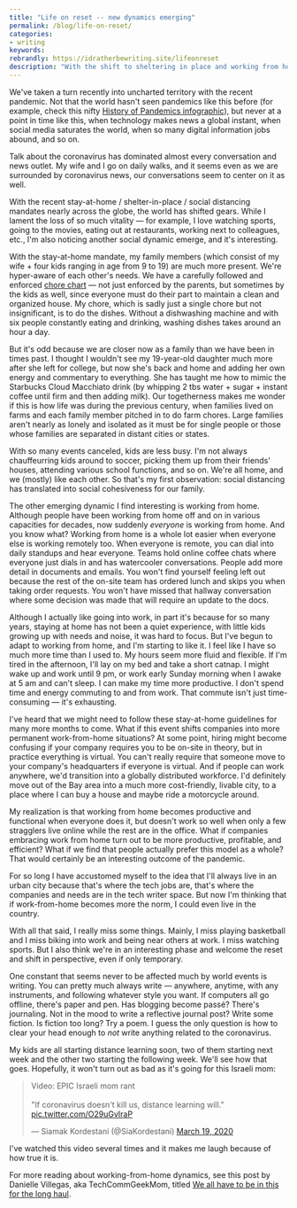 ```yaml
---
title: "Life on reset -- new dynamics emerging"
permalink: /blog/life-on-reset/
categories:
- writing
keywords:
rebrandly: https://idratherbewriting.site/lifeonreset
description: "With the shift to sheltering in place and working from home, I've noticed that my family has grown closer together and that working remotely goes better when everyone is also remote."
---
```


We've taken a turn recently into uncharted territory with the recent pandemic. Not that the world hasn't seen pandemics like this before (for example, check this nifty [History of Pandemics infographic](https://external-preview.redd.it/DzleXs_rMnlhN1bbZsDtzwFVQOBP5KN3h_CUhR26uFY.jpg?auto=webp&s=0c4382952df250bf938499055c590fba2aaadb15)), but never at a point in time like this, when technology makes news a global instant, when social media saturates the world, when so many digital information jobs abound, and so on.

Talk about the coronavirus has dominated almost every conversation and news outlet. My wife and I go on daily walks, and it seems even as we are surrounded by coronavirus news, our conversations seem to center on it as well.

With the recent stay-at-home / shelter-in-place / social distancing mandates nearly across the globe, the world has shifted gears. While I lament the loss of so much vitality &mdash; for example, I love watching sports, going to the movies, eating out at restaurants, working next to colleagues, etc., I'm also noticing another social dynamic emerge, and it's interesting.

With the stay-at-home mandate, my family members (which consist of my wife + four kids ranging in age from 9 to 19) are much more present. We're hyper-aware of each other's needs. We have a carefully followed and enforced [chore chart](http://idratherbewritingmedia.com/images/chorechart2020.png) &mdash; not just enforced by the parents, but sometimes by the kids as well, since everyone must do their part to maintain a clean and organized house. My chore, which is sadly just a single chore but not insignificant, is to do the dishes. Without a dishwashing machine and with six people constantly eating and drinking, washing dishes takes around an hour a day.

But it's odd because we are closer now as a family than we have been in times past. I thought I wouldn't see my 19-year-old daughter much more after she left for college, but now she's back and home and adding her own energy and commentary to everything. She has taught me how to mimic the Starbucks Cloud Macchiato drink (by whipping 2 tbs water + sugar + instant coffee until firm and then adding milk). Our togetherness makes me wonder if this is how life was during the previous century, when families lived on farms and each family member pitched in to do farm chores. Large families aren't nearly as lonely and isolated as it must be for single people or those whose families are separated in distant cities or states.

With so many events canceled, kids are less busy. I'm not always chauffeurring kids around to soccer, picking them up from their friends' houses, attending various school functions, and so on. We're all home, and we (mostly) like each other. So that's my first observation: social distancing has translated into social cohesiveness for our family.

The other emerging dynamic I find interesting is working from home. Although people have been working from home off and on in various capacities for decades, now suddenly *everyone* is working from home. And you know what? Working from home is a whole lot easier when everyone else is working remotely too. When everyone is remote, you can dial into daily standups and hear everyone. Teams hold online coffee chats where everyone just dials in and has watercooler conversations. People add more detail in documents and emails. You won't find yourself feeling left out because the rest of the on-site team has ordered lunch and skips you when taking order requests. You won't have missed that hallway conversation where some decision was made that will require an update to the docs.

Although I actually like going into work, in part it's because for so many years, staying at home has not been a quiet experience, with little kids growing up with needs and noise, it was hard to focus. But I've begun to adapt to working from home, and I'm starting to like it. I feel like I have so much more time than I used to. My hours seem more fluid and flexible. If I'm tired in the afternoon, I'll lay on my bed and take a short catnap. I might wake up and work until 9 pm, or work early Sunday morning when I awake at 5 am and can't sleep. I can make my time more productive. I don't spend time and energy commuting to and from work. That commute isn't just time-consuming &mdash; it's exhausting.

I've heard that we might need to follow these stay-at-home guidelines for many more months to come. What if this event shifts companies into more permanent work-from-home situations? At some point, hiring might become confusing if your company requires you to be on-site in theory, but in practice everything is virtual. You can't really require that someone move to your company's headquarters if everyone is virtual. And if people can work anywhere, we'd transition into a globally distributed workforce. I'd definitely move out of the Bay area into a much more cost-friendly, livable city, to a place where I can buy a house and maybe ride a motorcycle around.

My realization is that working from home becomes productive and functional when everyone does it, but doesn't work so well when only a few stragglers live online while the rest are in the office. What if companies embracing work from home turn out to be more productive, profitable, and efficient? What if we find that people actually prefer this model as a whole? That would certainly be an interesting outcome of the pandemic.

For so long I have accustomed myself to the idea that I'll always live in an urban city because that's where the tech jobs are, that's where the companies and needs are in the tech writer space. But now I'm thinking that if work-from-home becomes more the norm, I could even live in the country.

With all that said, I really miss some things. Mainly, I miss playing basketball and I miss biking into work and being near others at work. I miss watching sports. But I also think we're in an interesting phase and welcome the reset and shift in perspective, even if only temporary.

One constant that seems never to be affected much by world events is writing. You can pretty much always write &mdash; anywhere, anytime, with any instruments, and following whatever style you want. If computers all go offline, there's paper and pen. Has blogging become passé? There's journaling. Not in the mood to write a reflective journal post? Write some fiction. Is fiction too long? Try a poem. I guess the only question is how to clear your head enough to *not* write anything related to the coronavirus.

My kids are all starting distance learning soon, two of them starting next week and the other two starting the following week. We'll see how that goes. Hopefully, it won't turn out as bad as it's going for this Israeli mom:

<blockquote class="twitter-tweet"><p lang="en" dir="ltr">Video: EPIC Israeli mom rant<br><br>&quot;If coronavirus doesn&#39;t kill us, distance learning will.&quot; <a href="https://t.co/O29uGvIraP">pic.twitter.com/O29uGvIraP</a></p>&mdash; Siamak Kordestani (@SiaKordestani) <a href="https://twitter.com/SiaKordestani/status/1240505997895929858?ref_src=twsrc%5Etfw">March 19, 2020</a></blockquote> <script async src="https://platform.twitter.com/widgets.js" charset="utf-8"></script>

I've watched this video several times and it makes me laugh because of how true it is.

For more reading about working-from-home dynamics, see this post by Danielle Villegas, aka TechCommGeekMom, titled [We all have to be in this for the long haul](https://techcommgeekmom.com/2020/03/22/we-all-have-to-be-in-this-for-the-long-haul/).
